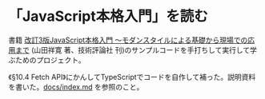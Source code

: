 # 「JavaScript本格入門」を読む

書籍 [改訂3版JavaScript本格入門 ～モダンスタイルによる基礎から現場での応用まで](https://gihyo.jp/book/2023/978-4-297-13288-0) (山田祥寛 著、技術評論社 刊)のサンプルコードを手打ちして実行して学ぶためのプロジェクト。

《§10.4 Fetch API》にかんしてTypeScriptでコードを自作して補った。説明資料を書いた。[docs/index.md](https://kazuayam.github.io/JavaScriptAtoZ/) を参照のこと。


